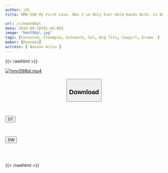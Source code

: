 ```yaml
---
author: j91
title: HMN-598 My First Love, Who I've Only Ever Held Hands With, Is Now A Famous Slut In My Hometown... I've Already Made Her Pregnant! Even After Ejaculating Deep Into Her Vagina, She Still Doesn't Stop Shaking Her Hips, And I've Been Riding Her And Cumming 16 Times In The Last 3 Days Of My Trip Home Nanase Alice

url: /v/hmn598pl
date: 2024-09-20T01:45:00Z
image: "hmn598pl.jpg"
tags: [Censored, Creampie, Solowork, Gal, Big Tits, Cowgirl, Drama	]
maker: [Honnaka]
actress: [ Nanase Arisu ]
---
```



{{< rawhtml >}}

<div class="video" data-videoid="wg3bQzKoAJHJMVp">
    <a href="javascript:;">
        <img src="/v/hmn598pl/hmn598pl.jpg" width="WIDTH" height="HEIGHT" alt="hmn598pl.mp4" loading="lazy">
    </a>
</div>

<script type="text/javascript" src="https://j91.asia/asset/on-demand-st.js"></script>

<br>
  <link rel="stylesheet" href="https://j91.asia/asset/bs5.css">
  
  <center>
  <button class="btn btn-primary" type="button" data-bs-toggle="collapse" data-bs-target=".multi-collapse" aria-expanded="false" aria-controls="multiCollapseExample1 multiCollapseExample2"><h2>Download</h2></button></center>
</p>
<div class="row">
  <div class="col">
    <div class="collapse multi-collapse" id="multiCollapseExample1">
      <div class="card card-body">
	      	      <br>
<div class="buttons">  
<p><a href="/v/hmn598pl/st.html" target="_blank"><button class="btn-hover color-3"><i class="fa fa-download"></i> ST</button></a></p></div>
    </div>
  </div>
</div>
  <div class="col">
    <div class="collapse multi-collapse" id="multiCollapseExample2">
      <div class="card card-body">
	      <br>
<div class="buttons">
<p><a href="/v/hmn598pl/sw.html" target="_blank"><button class="btn-hover color-2"><i class="fa fa-download"></i> SW</button></a></p></div>
<br><br>
      </div>
    </div>
  </div>
</div>

{{< /rawhtml >}}